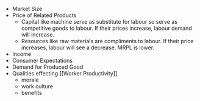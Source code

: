 - Market Size
- Price of Related Products
	- Capital like machine serve as substitute for labour so serve as competitive goods to labour. If their prices increase, labour demand will increase.
	- Resources like raw materials are compliments to labour. If their price increases, labour will see a decrease. MRPL is lower.
- Income
- Consumer Expectations
- Demand for Produced Good
- Qualities effecting [[Worker Productivity]]
	- morale
	- work culture
	- benefits